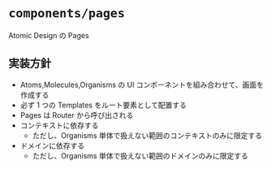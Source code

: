 # `components/pages`

Atomic Design の Pages

## 実装方針

- Atoms,Molecules,Organisms の UI コンポーネントを組み合わせて、画面を作成する
- 必ず 1 つの Templates をルート要素として配置する
- Pages は Router から呼び出される
- コンテキストに依存する
  - ただし、Organisms 単体で扱えない範囲のコンテキストのみに限定する
- ドメインに依存する
  - ただし、Organisms 単体で扱えない範囲のドメインのみに限定する
